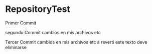 # RepositoryTest


Primer Commit


segundo Commit
cambios en mis archivos etc


Tercer Commit
cambios en mis archivos etc a reverti
este texto deve eliminarse